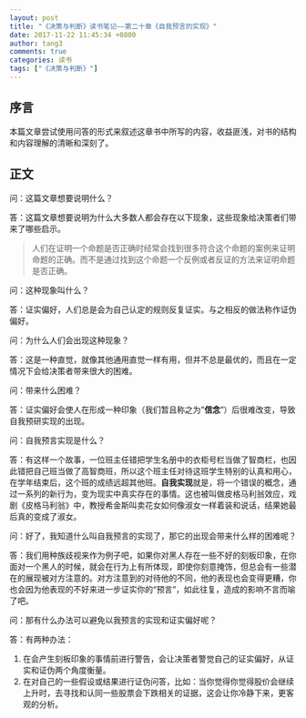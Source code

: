```yaml
---
layout: post
title: "《决策与判断》读书笔记——第二十章《自我预言的实现》"
date: 2017-11-22 11:45:34 +0800
author: tang3
comments: true
categories: 读书
tags: ["《决策与判断》"]
--- 
```

## 序言

本篇文章尝试使用问答的形式来叙述这章书中所写的内容，收益匪浅，对书的结构和内容理解的清晰和深刻了。

## 正文
问：这篇文章想要说明什么？

答：这篇文章想要说明为什么大多数人都会存在以下现象，这些现象给决策者们带来了哪些启示。
> 人们在证明一个命题是否正确时经常会找到很多符合这个命题的案例来证明命题的正确。而不是通过找到这个命题一个反例或者反证的方法来证明命题是否正确。

问：这种现象叫什么？

答：证实偏好，人们总是会为自己认定的规则反复证实。与之相反的做法称作证伪偏好。

问：为什么人们会出现这种现象？

答：这是一种直觉，就像其他通用直觉一样有用，但并不总是最优的，而且在一定情况下会给决策者带来很大的困难。

问：带来什么困难？

答：证实偏好会使人在形成一种印象（我们暂且称之为”**信念**”）后很难改变，导致自我预研实现的出现。

问：自我预言实现是什么？

答：有这样一个故事，一位班主任错把学生名册中的衣柜号栏当做了智商栏，也因此错把自己班当做了高智商班，所以这个班主任对待这班学生特别的认真和用心，在学年结束后，这个班的成绩远超其他班。**自我实现**就是，将一个错误的概念，通过一系列的新行为，变为现实中真实存在的事情。这也被叫做皮格马利翁效应，戏剧《皮格马利翁》中，教授希金斯叫卖花女如何像淑女一样着装和说话，结果她最后真的变成了淑女。

问：好了，我知道什么叫自我预言的实现了，那它的出现会带来什么样的困难呢？

答：我们用种族歧视来作为例子吧，如果你对黑人存在一些不好的刻板印象，在你面对一个黑人的时候，就会在行为上有所体现，即使你刻意掩饰，但总会有一些潜在的展现被对方注意的。对方注意到的对待他的不同，他的表现也会变得更糟，你也会因为他表现的不好来进一步证实你的“预言”，如此往复，造成的影响不言而喻了吧。

问：那有什么办法可以避免以我预言的实现和证实偏好呢？

答：有两种办法：

1. 在会产生刻板印象的事情前进行警告，会让决策者警觉自己的证实偏好，从证实和证伪两个角度衡量。
2. 在对自己的一些假设或结果进行证伪问答，比如：当你觉得你觉得股价会继续上升时，去寻找和认同一些股票会下跌相关的证据，这会让你冷静下来，更客观的分析。